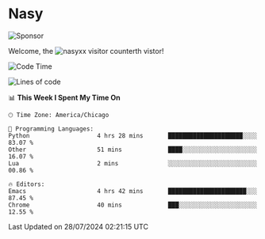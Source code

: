 # Nasy

<!--
<p align="center">
<img height="200" src="https://github-readme-stats.vercel.app/api?username=nasyxx&count_private=true&show_icons=true&theme=dracula&include_all_commits=true"/>
<img height="200" src="https://github-readme-stats.vercel.app/api/top-langs/?username=nasyxx&theme=dracula&hide=html,jupyter+notebook&count_private=true&show_icons=true"/>
</p>

  
----------------
-->

![Sponsor](https://img.shields.io/static/v1.svg?label=Sponsor&message=%E2%9D%A4&logo=GitHub&style=flat&color=pink)
 
Welcome, the ![nasyxx visitor counter](https://count.getloli.com/get/@nasyxx?theme=rule34)th vistor!
 
<!--START_SECTION:waka-->
![Code Time](http://img.shields.io/badge/Code%20Time-4%2C549%20hrs%2034%20mins-blue)

![Lines of code](https://img.shields.io/badge/From%20Hello%20World%20I%27ve%20Written-0%20lines%20of%20code-blue)

📊 **This Week I Spent My Time On** 

```text
🕑︎ Time Zone: America/Chicago

💬 Programming Languages: 
Python                   4 hrs 28 mins       █████████████████████░░░░   83.07 % 
Other                    51 mins             ████░░░░░░░░░░░░░░░░░░░░░   16.07 % 
Lua                      2 mins              ░░░░░░░░░░░░░░░░░░░░░░░░░   00.86 % 

🔥 Editors: 
Emacs                    4 hrs 42 mins       ██████████████████████░░░   87.45 % 
Chrome                   40 mins             ███░░░░░░░░░░░░░░░░░░░░░░   12.55 % 
```


 Last Updated on 28/07/2024 02:21:15 UTC
<!--END_SECTION:waka-->

<!-- ![visitors](https://visitor-badge.laobi.icu/badge?page_id=nasyxx.nasyxx) -->
